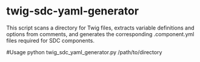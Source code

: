 # twig-sdc-yaml-generator
 This script scans a directory for Twig files, extracts variable definitions and options from comments, and generates the corresponding .component.yml files required for SDC components. 

#Usage
python twig_sdc_yaml_generator.py /path/to/directory

